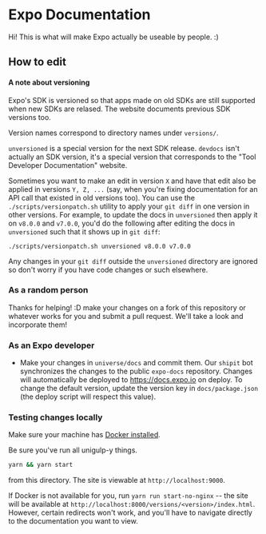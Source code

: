 # Expo Documentation

Hi! This is what will make Expo actually be useable by people. :)

## How to edit

#### A note about versioning

Expo's SDK is versioned so that apps made on old SDKs are still supported
when new SDKs are relased. The website documents previous SDK versions too.

Version names correspond to directory names under `versions/`.

`unversioned` is a special version for the next SDK release. `devdocs` isn't
actually an SDK version, it's a special version that corresponds to the
"Tool Developer Documentation" website.

Sometimes you want to make an edit in version `X` and have that edit also
be applied in versions `Y, Z, ...` (say, when you're fixing documentation for an
API call that existed in old versions too). You can use the
`./scripts/versionpatch.sh` utility to apply your `git diff` in one version in
other versions. For example, to update the docs in `unversioned` then apply it
on `v8.0.0` and `v7.0.0`, you'd do the following after editing the docs in
`unversioned` such that it shows up in `git diff`:

```./scripts/versionpatch.sh unversioned v8.0.0 v7.0.0```

Any changes in your `git diff` outside the `unversioned` directory are ignored
so don't worry if you have code changes or such elsewhere.

### As a random person

Thanks for helping! :D make your changes on a fork of this repository or
whatever works for you and submit a pull request. We'll take a look and
incorporate them!

### As an Expo developer

- Make your changes in `universe/docs` and commit them. Our `shipit` bot
synchronizes the changes to the public `expo-docs` repository. Changes will
automatically be deployed to https://docs.expo.io on deploy. To change
the default version, update the version key in `docs/package.json` (the
deploy script will respect this value).

### Testing changes locally

Make sure your machine has [Docker installed](https://docs.docker.com/engine/installation/#platform-support-matrix).

Be sure you've run all unigulp-y things.

```bash
yarn && yarn start
```

from this directory. The site is viewable at `http://localhost:9000`.

If Docker is not available for you, run `yarn run start-no-nginx` -- the site will be available at `http://localhost:8000/versions/<version>/index.html`. However, certain redirects won't work, and you'll have to navigate directly to the documentation you want to view.
